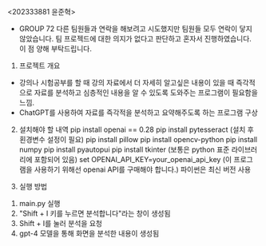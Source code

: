 <202333881 윤준혁>

- GROUP 72
 다른 팀원들과 연락을 해보려고 시도했지만 팀원들 모두 연락이 닿지 않았습니다.
팀 프로젝드에 대한 의지가 없다고 판단하고 혼자서 진행하였습니다. 이 점 양해 부탁드립니다.

1. 프로젝트 개요
 - 강의나 시험공부를 할 때 강의 자료에서 더 자세히 알고싶은 내용이 있을 때
   즉각적으로 자료를 분석하고 심층적인 내용을 알 수 있도록 도와주는 프로그램이 필요함을 느낌.
 - ChatGPT를 사용하여 자료를 즉각적을 분석하고 요약해주도록 하는 프로그램 구상

2. 설치해야 할 내역
pip install openai == 0.28
pip install pytesseract (설치 후 횐경변수 설정이 필요)
pip install pillow
pip install opencv-python
pip install numpy
pip install pyautopui
pip install tkinter (보통은 python 표준 라이브러리에 포함되어 있음)
set OPENAI_API_KEY=your_openai_api_key (이 프로그램을 사용하기 위해선 openai API를 구매해야 합니다.)
파이썬은 최신 버전 사용

3. 실행 방법
 1) main.py 실행
 2) "Shift + I 키를 누르면 분석합니다"라는 창이 생성됨
 3) Shift + I를 눌러 분석을 요청
 4) gpt-4 모델을 통해 화면을 분석한 내용이 생성됨

